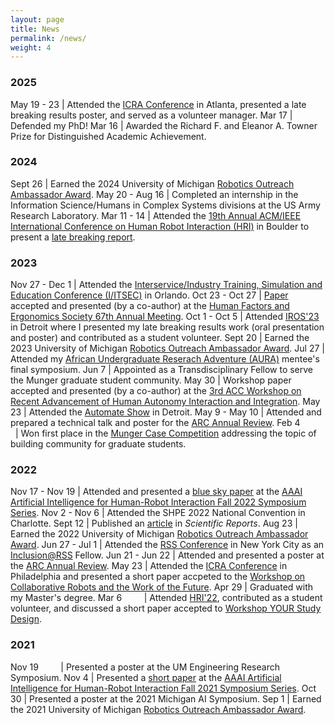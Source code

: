 ```yaml
---
layout: page
title: News
permalink: /news/
weight: 4
---
```



<style>
td, th {
   border: none!important;
}
</style>

### 2025

May 19 - 23 | Attended the [ICRA Conference](https://2025.ieee-icra.org/) in Atlanta, presented a late breaking results poster, and served as a volunteer manager.
Mar 17 | Defended my PhD!
Mar 16 | Awarded the Richard F. and Eleanor A. Towner Prize for Distinguished Academic Achievement.


### 2024

Sept 26 | Earned the 2024 University of Michigan [Robotics Outreach Ambassador Award](https://robotics.umich.edu/2024/robotics-outreach-ambassadors-of-2024/).
May 20 - Aug 16 | Completed an internship in the Information Science/Humans in Complex Systems divisions at the US Army Research Laboratory.
Mar 11 - 14 | Attended the [19th Annual ACM/IEEE International Conference on Human Robot Interaction (HRI)](https://humanrobotinteraction.org/2024/) in Boulder to present a [late breaking report](https://deepblue.lib.umich.edu/handle/2027.42/192466).


### 2023

Nov 27 - Dec 1 | Attended the [Interservice/Industry Training, Simulation and Education Conference (I/ITSEC)](https://www.iitsec.org/) in Orlando.
Oct 23 - Oct 27 | [Paper](https://deepblue.lib.umich.edu/bitstream/handle/2027.42/177382/Esterwood%20et%20al.%20HFES_2023.pdf?sequence=1) accepted and presented (by a co-author) at the [Human Factors and Ergonomics Society 67th Annual Meeting](https://www.hfes.org/Events/International-Annual-Meeting).
Oct 1 - Oct 5 | Attended [IROS'23](https://ieee-iros.org/) in Detroit where I presented my late breaking results work (oral presentation and poster) and contributed as a student volunteer.
Sept 20 | Earned the 2023 University of Michigan [Robotics Outreach Ambassador Award](https://robotics.umich.edu/2023/celebrating-the-robotics-outreach-ambassadors-of-2023/).
Jul 27 | Attended my [African Undergraduate Reserach Adventure (AURA)](https://aura.engin.umich.edu/) mentee's final symposium.
Jun 7 | Appointed as a Transdisciplinary Fellow to serve the Munger graduate student community.
May 30 | Workshop paper accepted and presented (by a co-author) at the [3rd ACC Workshop on Recent Advancement of Human Autonomy Interaction and Integration](https://zoe104yao.github.io/ACC2023Workshop/).
May 23 | Attended the [Automate Show](https://www.automateshow.com/) in Detroit.
May 9 - May 10 | Attended and prepared a technical talk and poster for the [ARC Annual Review](https://arc.engin.umich.edu/events/annual-program-review/).
Feb 4 &nbsp; &nbsp; &nbsp; &nbsp; &nbsp; &nbsp; | Won first place in the [Munger Case Competition](https://sites.google.com/umich.edu/munger-case-competition/home) addressing the topic of building community for graduate students.

### 2022

Nov 17 - Nov 19 | Attended and presented a [blue sky paper](https://arxiv.org/pdf/2210.03259.pdf) at the [AAAI Artificial Intelligence for Human-Robot Interaction Fall 2022 Symposium Series](https://ai-hri.github.io/2022/#home).
Nov 2 - Nov 6 | Attended the SHPE 2022 National Convention in Charlotte.
Sept 12 | Published an [article](https://www.nature.com/articles/s41598-022-19140-5) in _Scientific Reports_.
Aug 23 | Earned the 2022 University of Michigan [Robotics Outreach Ambassador Award](https://robotics.umich.edu/2022/the-2022-robotics-outreach-ambassadors/?utm_campaign=Michigan%20Robotics%20Newsletter&utm_medium=email&utm_source=Revue%20newsletter).
Jun 27 - Jul 1 | Attended the [RSS Conference](https://roboticsconference.org/) in New York City as an [Inclusion@RSS](https://sites.google.com/andrew.cmu.edu/inclusion-rss-2022/home) Fellow.
Jun 21 - Jun 22 | Attended and presented a poster at the [ARC Annual Review](https://arc.engin.umich.edu/events/annual-program-review/).
May 23 | Attended the [ICRA Conference](https://www.icra2022.org/) in Philadelphia and presented a short paper accpeted to the [Workshop on Collaborative Robots and the Work of the Future](https://sites.google.com/view/icra22ws-cor-wotf/home).
Apr 29 | Graduated with my Master's degree.
Mar 6 &nbsp; &nbsp; &nbsp; &nbsp; | Attended [HRI'22](https://humanrobotinteraction.org/2022/), contributed as a student volunteer, and discussed a short paper accepted to [Workshop YOUR Study Design](https://sites.google.com/view/hri22-wysd/home).


### 2021

Nov 19 &nbsp; &nbsp; &nbsp; &nbsp; | Presented a poster at the UM Engineering Research Symposium.
Nov 4        | Presented a [short paper](https://deepblue.lib.umich.edu/handle/2027.42/170403) at the [AAAI Artificial Intelligence for Human-Robot Interaction Fall 2021 Symposium Series](https://ai-hri.github.io/2021/#home).
Oct 30       | Presented a poster at the 2021 Michigan AI Symposium.
Sep 1        | Earned the 2021 University of Michigan [Robotics Outreach Ambassador Award](https://robotics.umich.edu/2021/announcing-the-2021-robotics-outreach-ambassadors/#:~:text=In%20honor%20of%20their%20work,Kevin%20Lieberman).
